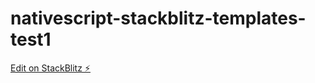 # nativescript-stackblitz-templates-test1

[Edit on StackBlitz ⚡️](https://stackblitz.com/edit/nativescript-stackblitz-templates-ec7yjd)